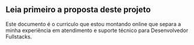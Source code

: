 ## Leia primeiro a proposta deste projeto

Este documento é o curriculo que estou montando online que separa a minha experiência em atendimento e suporte técnico para Desenvolvedor Fullstacks.